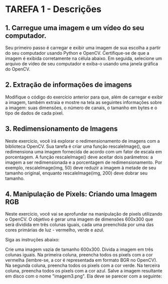 # TAREFA 1 - Descrições

## 1. Carregue uma imagem e um vídeo do seu computador.
Seu primeiro passo é carregar e exibir uma imagem de sua escolha a partir do seu computador usando Python e OpenCV. Certifique-se de que a imagem é exibida corretamente na célula abaixo.
Em seguida, selecione um arquivo de vídeo de seu computador e exiba-o usando uma janela gráfica do OpenCV.

## 2. Extração de informações de imagens
Modifique o código do exercício anterior para que, além de carregar e exibir a imagem, também extraia e mostre na tela as seguintes informações sobre a imagem: suas dimensões, o número de canais, o tamanho em bytes e o tipo de dados de cada pixel.

## 3. Redimensionamento de Imagens
Neste exercício, você irá explorar o redimensionamento de imagens com a biblioteca OpenCV. Sua tarefa é criar uma função rescaleImage(), que redimensiona uma imagem fornecida de acordo com um fator de escala em porcentagem.
A função rescaleImage() deve aceitar dois parâmetros: a imagem a ser redimensionada e a porcentagem de redimensionamento. Por exemplo, rescaleImage(img, 50) deve reduzir a imagem à metade de seu tamanho original, enquanto rescaleImage(img, 200) deve dobrar seu tamanho.

## 4. Manipulação de Pixels: Criando uma Imagem RGB
Neste exercício, você vai se aprofundar na manipulação de pixels utilizando o OpenCV. O objetivo é gerar uma imagem de dimensões 600x300 que será dividida em três colunas iguais, cada uma preenchida por uma das cores primárias de luz - vermelho, verde e azul.

Siga as instruções abaixo:

Crie uma imagem vazia de tamanho 600x300.
Divida a imagem em três colunas iguais. Na primeira coluna, preencha todos os pixels com a cor vermelha (lembre-se, a cor é representada em formato BGR no OpenCV). Na segunda coluna, preencha todos os pixels com a cor verde. Na terceira coluna, preencha todos os pixels com a cor azul.
Salve a imagem resultante em disco com o nome "imagem3.png". Ela deve se parecer com a seguinte:

